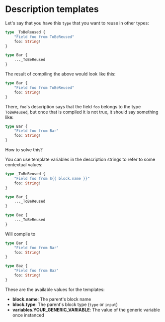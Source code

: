 # Description templates

Let's say that you have this `type` that you want to reuse in other types:
```graphql
type _ToBeReused {
    "Field foo from ToBeReused"
    foo: String!
}

type Bar {
    ..._ToBeReused
}
```
The result of compiling the above would look like this:
```graphql
type Bar {
    "Field foo from ToBeReused"
    foo: String!
}
```
There, `foo`'s description says that the field `foo` belongs to the type `ToBeReused`,
but once that is compiled it is not true, it should say something like:
```graphql
type Bar {
    "Field foo from Bar"
    foo: String!
}
```
How to solve this?

You can use template variables in the description strings to refer to some 
contextual values:
```graphql
type _ToBeReused {
    "Field foo from ${{ block.name }}"
    foo: String!
}

type Bar {
    ..._ToBeReused
}

type Baz {
    ..._ToBeReused
}
```
Will compile to
```graphql
type Bar {
    "Field foo from Bar"
    foo: String!
}

type Baz {
    "Field foo from Baz"
    foo: String!
}
```

These are the available values for the templates:
- **block.name**: The parent's block name
- **block.type**: The parent's block type (`type` or `input`)
- **variables.YOUR_GENERIC_VARIABLE**: The value of the generic variable once instanced